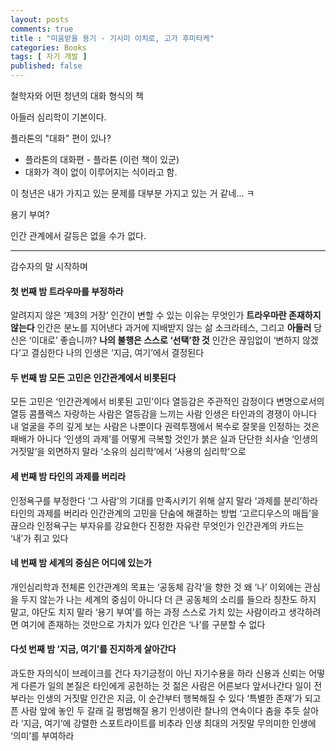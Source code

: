 ```yaml
---
layout: posts
comments: true
title : "미움받을 용기 - 기시미 이치로, 고가 후미타케"
categories: Books
tags: [ 자기 개발 ]
published: false
---
```


철학자와 어떤 청년의 대화 형식의 책

아들러 심리학이 기본이다.

플라톤의 "대화" 편이 있나?
 - 플라톤의 대화편 - 플라톤 (이런 책이 있군)
 - 대화가 격이 없이 이루어지는 식이라고 함.

이 청년은 내가 가지고 있는 문제를 대부분 가지고 있는 거 같네... ㅋ

용기 부여?

인간 관계에서 갈등은 없을 수가 없다.



---
감수자의 말
시작하며

#### 첫 번째 밤 트라우마를 부정하라
알려지지 않은 ‘제3의 거장’
인간이 변할 수 있는 이유는 무엇인가
**트라우마란 존재하지 않는다**
인간은 분노를 지어낸다
과거에 지배받지 않는 삶
소크라테스, 그리고 **아들러**
당신은 ‘이대로’ 좋습니까?
**나의 불행은 스스로 ‘선택’한 것**
인간은 끊임없이 ‘변하지 않겠다’고 결심한다
나의 인생은 ‘지금, 여기’에서 결정된다

#### 두 번째 밤 모든 고민은 인간관계에서 비롯된다
모든 고민은 ‘인간관계에서 비롯된 고민’이다
열등감은 주관적인 감정이다
변명으로서의 열등 콤플렉스
자랑하는 사람은 열등감을 느끼는 사람
인생은 타인과의 경쟁이 아니다
내 얼굴을 주의 깊게 보는 사람은 나뿐이다
권력투쟁에서 복수로
잘못을 인정하는 것은 패배가 아니다
‘인생의 과제’를 어떻게 극복할 것인가
붉은 실과 단단한 쇠사슬
‘인생의 거짓말’을 외면하지 말라
‘소유의 심리학’에서 ‘사용의 심리학’으로

#### 세 번째 밤 타인의 과제를 버리라
인정욕구를 부정한다
‘그 사람’의 기대를 만족시키기 위해 살지 말라
‘과제를 분리’하라
타인의 과제를 버리라
인간관계의 고민을 단숨에 해결하는 방법
‘고르디우스의 매듭’을 끊으라
인정욕구는 부자유를 강요한다
진정한 자유란 무엇인가
인간관계의 카드는 ‘내’가 쥐고 있다

#### 네 번째 밤 세계의 중심은 어디에 있는가
개인심리학과 전체론
인간관계의 목표는 ‘공동체 감각’을 향한 것
왜 ‘나’ 이외에는 관심을 두지 않는가
나는 세계의 중심이 아니다
더 큰 공동체의 소리를 들으라
칭찬도 하지 말고, 야단도 치지 말라
‘용기 부여’를 하는 과정
스스로 가치 있는 사람이라고 생각하려면
여기에 존재하는 것만으로 가치가 있다
인간은 ‘나’를 구분할 수 없다

#### 다섯 번째 밤 ‘지금, 여기’를 진지하게 살아간다
과도한 자의식이 브레이크를 건다
자기긍정이 아닌 자기수용을 하라
신용과 신뢰는 어떻게 다른가
일의 본질은 타인에게 공헌하는 것
젊은 사람은 어른보다 앞서나간다
일이 전부라는 인생의 거짓말
인간은 지금, 이 순간부터 행복해질 수 있다
‘특별한 존재’가 되고픈 사람 앞에 놓인 두 갈래 길
평범해질 용기
인생이란 찰나의 연속이다
춤을 추듯 살아라
‘지금, 여기’에 강렬한 스포트라이트를 비추라
인생 최대의 거짓말
무의미한 인생에 ‘의미’를 부여하라